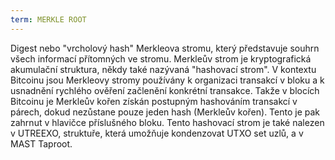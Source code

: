 ```yaml
---
term: MERKLE ROOT
---
```


Digest nebo "vrcholový hash" Merkleova stromu, který představuje souhrn všech informací přítomných ve stromu. Merkleův strom je kryptografická akumulační struktura, někdy také nazývaná "hashovací strom". V kontextu Bitcoinu jsou Merkleovy stromy používány k organizaci transakcí v bloku a k usnadnění rychlého ověření začlenění konkrétní transakce. Takže v blocích Bitcoinu je Merkleův kořen získán postupným hashováním transakcí v párech, dokud nezůstane pouze jeden hash (Merkleův kořen). Tento je pak zahrnut v hlavičce příslušného bloku. Tento hashovací strom je také nalezen v UTREEXO, struktuře, která umožňuje kondenzovat UTXO set uzlů, a v MAST Taproot.